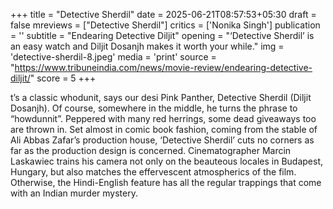+++
title = "Detective Sherdil"
date = 2025-06-21T08:57:53+05:30
draft = false
mreviews = ["Detective Sherdil"]
critics = ['Nonika Singh']
publication = ''
subtitle = "Endearing Detective Diljit"
opening = "‘Detective Sherdil’ is an easy watch and Diljit Dosanjh makes it worth your while."
img = 'detective-sherdil-8.jpeg'
media = 'print'
source = "https://www.tribuneindia.com/news/movie-review/endearing-detective-diljit/"
score = 5
+++

t’s a classic whodunit, says our desi Pink Panther, Detective Sherdil (Diljit Dosanjh). Of course, somewhere in the middle, he turns the phrase to “howdunnit”. Peppered with many red herrings, some dead giveaways too are thrown in. Set almost in comic book fashion, coming from the stable of Ali Abbas Zafar’s production house, ‘Detective Sherdil’ cuts no corners as far as the production design is concerned. Cinematographer Marcin Laskawiec trains his camera not only on the beauteous locales in Budapest, Hungary, but also matches the effervescent atmospherics of the film. Otherwise, the Hindi-English feature has all the regular trappings that come with an Indian murder mystery.
